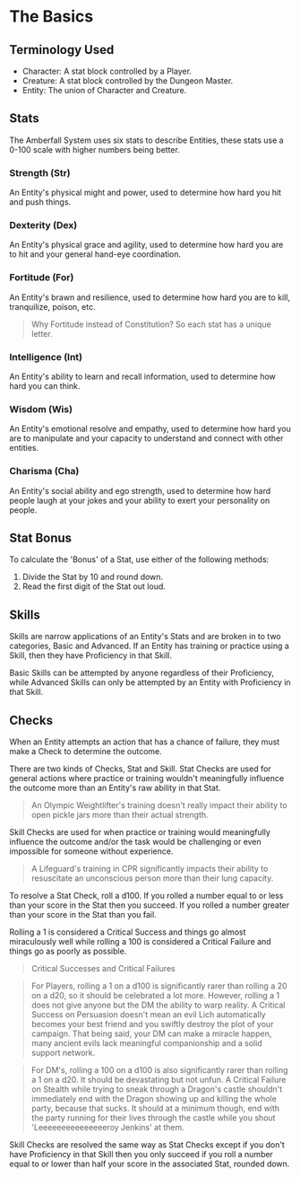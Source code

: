 # The Basics

## Terminology Used

- Character: A stat block controlled by a Player.
- Creature: A stat block controlled by the Dungeon Master.
- Entity: The union of Character and Creature.

## Stats
The Amberfall System uses six stats to describe Entities, these stats use a 0-100 scale with higher numbers being better.

### Strength (Str)
An Entity's physical might and power, used to determine how hard you hit and push things.

### Dexterity (Dex)
An Entity's physical grace and agility, used to determine how hard you are to hit and your general hand-eye coordination.

### Fortitude (For)
An Entity's brawn and resilience, used to determine how hard you are to kill, tranquilize, poison, etc.

> Why Fortitude instead of Constitution? So each stat has a unique letter.

### Intelligence (Int)
An Entity's ability to learn and recall information, used to determine how hard you can think.

### Wisdom (Wis)
An Entity's emotional resolve and empathy, used to determine how hard you are to manipulate and your capacity to understand and connect with other entities.

### Charisma (Cha)
An Entity's social ability and ego strength, used to determine how hard people laugh at your jokes and your ability to exert your personality on people.

## Stat Bonus
To calculate the 'Bonus' of a Stat, use either of the following methods:

1. Divide the Stat by 10 and round down.
2. Read the first digit of the Stat out loud. 

## Skills
Skills are narrow applications of an Entity's Stats and are broken in to two categories, Basic and Advanced. If an Entity has training or practice using a Skill, then they have Proficiency in that Skill. 

Basic Skills can be attempted by anyone regardless of their Proficiency, while Advanced Skills can only be attempted by an Entity with Proficiency in that Skill.

## Checks
When an Entity attempts an action that has a chance of failure, they must make a Check to determine the outcome. 

There are two kinds of Checks, Stat and Skill. Stat Checks are used for general actions where practice or training wouldn't meaningfully influence the outcome more than an Entity's raw ability in that Stat. 

> An Olympic Weightlifter's training doesn't really impact their ability to open pickle jars more than their actual strength.

Skill Checks are used for when practice or training would meaningfully influence the outcome and/or the task would be challenging or even impossible for someone without experience.

> A Lifeguard's training in CPR significantly impacts their ability to resuscitate an unconscious person more than their lung capacity.

To resolve a Stat Check, roll a d100. If you rolled a number equal to or less than your score in the Stat then you succeed. If you rolled a number greater than your score in the Stat than you fail.

Rolling a 1 is considered a Critical Success and things go almost miraculously well while rolling a 100 is considered a Critical Failure and things go as poorly as possible.

> Critical Successes and Critical Failures

> For Players, rolling a 1 on a d100 is significantly rarer than rolling a 20 on a d20, so it should be celebrated a lot more. However, rolling a 1 does not give anyone but the DM the ability to warp reality. A Critical Success on Persuasion doesn't mean an evil Lich automatically becomes your best friend and you swiftly destroy the plot of your campaign. That being said, your DM can make a miracle happen, many ancient evils lack meaningful companionship and a solid support network.

> For DM's, rolling a 100 on a d100 is also significantly rarer than rolling a 1 on a d20. It should be devastating but not unfun. A Critical Failure on Stealth while trying to sneak through a Dragon's castle shouldn't immediately end with the Dragon showing up and killing the whole party, because that sucks. It should at a minimum though, end with the party running for their lives through the castle while you shout 'Leeeeeeeeeeeeeeeroy Jenkins' at them.

Skill Checks are resolved the same way as Stat Checks except if you don't have Proficiency in that Skill then you only succeed if you roll a number equal to or lower than half your score in the associated Stat, rounded down.